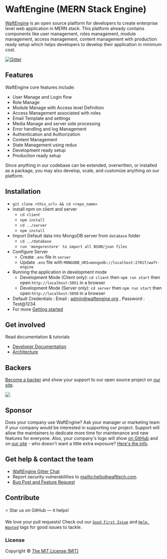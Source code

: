 # WaftEngine (MERN Stack Engine)

[WaftEngine](https://waftengine.org) is an open source platform for developers to create enterprise level web application in MERN stack. This platform already contains components like user management, roles management, module management, access management, content management with production ready setup which helps developers to develop their application in minimum cost.

[![Gitter](https://badges.gitter.im/waftengine/community.svg)](https://gitter.im/waftengine/community?utm_source=badge&utm_medium=badge&utm_campaign=pr-badge)

## Features

WaftEngine core features include:

- User Manage and Login flow
- Role Manage
- Module Manage with Access level Definition
- Access Management associated with roles
- Email Template and settings
- Media Manage and server side processing
- Error handling and log Management
- Authentication and Authorization
- Content Management
- State Management using redux
- Development ready setup
- Production ready setup

Since anything in our codebase can be extended, overwritten, or installed as a package, you may also develop, scale, and customize anything on our platform.

## Installation

- `git clone <this_url> && cd <repo_name>`
- install npm on client and server
  - `cd client`
  - `npm install`
  - `cd ../server`
  - `npm install`
- Import Default data into MongoDB server from `database` folder
  - `cd ../database`
  -  `run 'mongorestore' to import all BSON/json files`
- Configure Server
  - Create `.env` file in `server`
  - Update `.env` file with `MONGODB_URI=mongodb://localhost:27017/waft-engine` 
- Running the application in development mode
  - Development Mode (Client only): `cd client` then `npm run start` then open `http://localhost:5051` in a browser
  - Development Mode (Server only): `cd server` then `npm run start` then open `http://localhost:5050` in a browser
- Default Credentials : Email : admin@waftengine.org , Password : Test@1234
- For more [Getting started](https://waftengine.org/documentation/2019-7-1-getting-started-with-waftengine)

## Get involved

Read documentation & tutorials

- [Developer Documentation](https://waftengine.org/documentation/2019-6-16-introduction-to-waftengine)
- [Architecture](https://waftengine.org/architecture)

## Backers 

[Become a backer](https://opencollective.com/waftengine) and show your support to our open source project on [our site](https://waftengine.org).

<a href="https://opencollective.com/waftengine"><img src="https://opencollective.com/waftengine/tiers/backers.svg?limit=30&button=false&avatarHeight=46&width=750"></a>

## Sponsor

Does your company use WaftEngine? Ask your manager or marketing team if your company would be interested in supporting our project. Support will allow the maintainers to dedicate more time for maintenance and new features for everyone. Also, your company's logo will show [on GitHub](https://github.com/WaftTech/WaftEngine#readme) and on [our site](https://waftengine.org/) - who doesn't want a little extra exposure? [Here's the info](https://opencollective.com/waftengine).

## Get help & contact the team

- [WaftEngine Gitter Chat](https://gitter.im/waftengine/community)
- Report security vulnerabilities to <mailto:hello@wafttech.com>.
- [Bug Post and Feature Request](https://github.com/WaftTech/WaftEngine/issues)

## Contribute

:star: Star us on GitHub — it helps!

We love your pull requests! Check out our [`Good First Issue`](https://github.com/WaftTech/WaftEngine/issues?q=is%3Aopen+is%3Aissue+label%3A%22good+first+issue%22) and [`Help Wanted`](https://github.com/WaftTech/WaftEngine/issues?q=label%3A%22help+wanted%22) tags for good issues to tackle.

### License

Copyright © [The MIT License (MIT)](./LICENSE.md)
